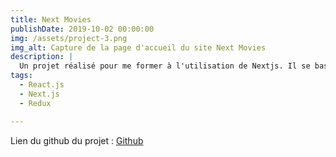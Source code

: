 ```yaml
---
title: Next Movies
publishDate: 2019-10-02 00:00:00
img: /assets/project-3.png
img_alt: Capture de la page d'accueil du site Next Movies
description: |
  Un projet réalisé pour me former à l'utilisation de Nextjs. Il se base sur l'api d'IMDB
tags:
  - React.js
  - Next.js
  - Redux

---
```


Lien du github du projet : [Github](https://www.cleor.com/)
